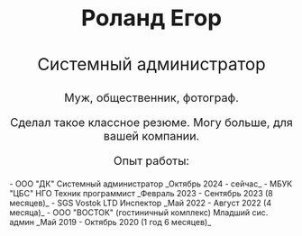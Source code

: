 
<center> <b> <p style="font-size: 40px;"> Роланд Егор </p> </b> </center>
<center> <p style="font-size: 30px;"> Системный администратор </p> </center>
<center> <p style="font-size: 20px;"> Муж, общественник, фотограф. </p> </center>
<center> <p style="font-size: 20px;"> Сделал такое классное резюме. Могу больше, для вашей компании. </p> </center>

<center> <p style="font-size: 20px;"> Опыт работы: </p> </center>
- ООО "ДК" Системный администратор _Октябрь 2024 - сейчас_
- МБУК "ЦБС" НГО Техник программист _Февраль 2023 - Сентябрь 2023 (8 месяцев)_
- SGS Vostok LTD Инспектор _Май 2022 - Август 2022 (4 месяца)_
- ООО "ВОСТОК" (гостиничный комплекс) Младший сис. админ _Май 2019 - Октябрь 2020 (1 год 6 месяцев)_
